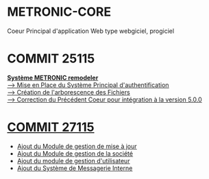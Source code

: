 # METRONIC-CORE
Coeur Principal d'application Web type webgiciel, progiciel

# COMMIT 25115
<u><b>Système METRONIC remodeler</b><u><br>
--> Mise en Place du Système Principal d'authentification<br>
--> Création de l'arborescence des Fichiers<br>
--> Correction du Précédent Coeur pour intégration à la version 5.0.0<br>

# COMMIT 27115
<ul>
	<li>Ajout du Module de gestion de mise à jour</li>
	<li>Ajout du Module de gestion de la société</li>
	<li>Ajout du module de gestion d'utilisateur</li>
	<li>Ajout du Système de Messagerie Interne</li>
</ul>

